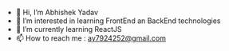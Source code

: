 - 👋 Hi, I’m Abhishek Yadav 
- 👀 I’m interested in learning FrontEnd an BackEnd technologies 
- 🌱 I’m currently learning ReactJS 
- 📫 How to reach me : ay7924252@gmail.com 

<!---
BHAVISHEK1/BHAVISHEK1 is a ✨ special ✨ repository because its `README.md` (this file) appears on your GitHub profile.
You can click the Preview link to take a look at your changes.
--->
